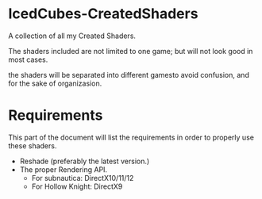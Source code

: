 # IcedCubes-CreatedShaders
A collection of all my Created Shaders.

The shaders included are not limited to one game;
but will not look good in most cases.

the shaders will be separated into different gamesto avoid confusion,
and for the sake of organizasion.


# Requirements

This part of the document will list the requirements in order to properly use these shaders.

- Reshade (preferably the latest version.)
- The proper Rendering API.
  - For subnautica: DirectX10/11/12
  - For Hollow Knight: DirectX9
